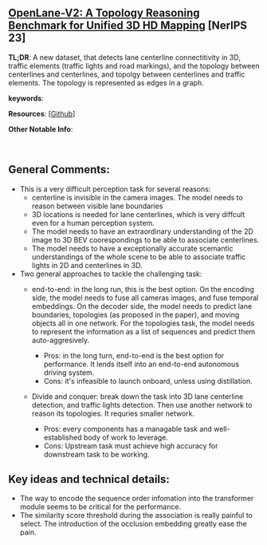 [OpenLane-V2: A Topology Reasoning Benchmark for Unified 3D HD Mapping](https://arxiv.org/pdf/2304.10440.pdf) [NerIPS 23]
---------------	

__TL;DR__: A new dataset, that detects lane centerline connectitivity in 3D, traffic elements (traffic lights and road markings), and the topology between centerlines and centerlines, and topolgy between centerlines and traffic elements. The topology is represented as edges in a graph.

__keywords__: 

__Resources__: [[Github](https://github.com/OpenDriveLab/OpenLane-V2)] 

__Other Notable Info__: 

<br/>    

General Comments:
------
* This is a very difficult perception task for several reasons:
    - centerline is invisible in the camera images. The model needs to reason between visible lane boundaries
    - 3D locations is needed for lane centerlines, which is very diffcult even for a human perception system.
    - The model needs to have an extraordinary understanding of the 2D image to 3D BEV coorespondings to be able to associate centerlines.
    - The model needs to have a exceptionally accurate scemantic understandings of the whole scene to be able to associate traffic lights in 2D and centerlines in 3D.
* Two general approaches to tackle the challenging task:
  - end-to-end: in the long run, this is the best option. On the encoding side, the model needs to fuse all cameras images, and fuse temporal embeddings. On the decoder side, the model needs to predict lane boundaries, topologies (as proposed in the paper), and moving objects all in one network. For the topologies task, the model needs to represent the information as a list of sequences and predict them auto-aggresively.
    - Pros: in the long turn, end-to-end is the best option for performance. It lends itself into an end-to-end autonomous driving system.
    - Cons: it's infeasible to launch onboard, unless using distillation. 

  - Divide and conquer: break down the task into 3D lane centerline detection, and traffic lights detection. Then use another network to reason its topologies. It requries smaller network.
    - Pros: every components has a managable task and well-established body of work to leverage.
    - Cons: Upstream task must achieve high accuracy for downstream task to be working.


Key ideas and technical details:
------
* The way to encode the sequence order infomation into the transformer module seems to be critical for the performance. 
* The similarity score threshold during the association is really painful to select. The introduction of the occlusion embedding greatly ease the pain. 

<!-- Other noteworthy points:
------
* 
*  -->



